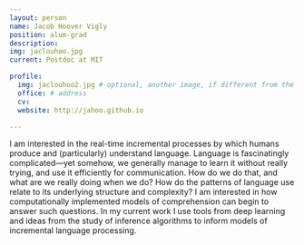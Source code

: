 ```yaml
---
layout: person
name: Jacob Hoover Vigly
position: alum-grad
description:
img: jaclouhoo.jpg
current: Postdoc at MIT

profile:
  img: jaclouhoo2.jpg # optional, another image, if different from the one on the people page
  office: # address
  cv:
  website: http://jahoo.github.io

---
```


I am interested in the real-time incremental processes by which humans produce and (particularly) understand language. Language is fascinatingly complicated—yet somehow, we generally manage to learn it without really trying, and use it efficiently for communication. How do we do that, and what are we really doing when we do? How do the patterns of language use relate to its underlying structure and complexity? I am interested in how computationally implemented models of comprehension can begin to answer such questions. In my current work I use tools from deep learning and ideas from the study of inference algorithms to inform models of incremental language processing.

